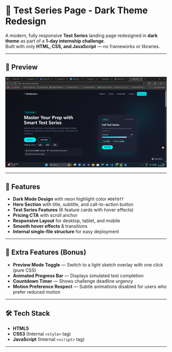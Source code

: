 # 🎯 Test Series Page - Dark Theme Redesign

A modern, fully responsive **Test Series** landing page redesigned in **dark theme** as part of a **1-day internship challenge**.  
Built with only **HTML, CSS, and JavaScript** — no frameworks or libraries.

---

## 📸 Preview

![Desktop View Screenshot](./image.png)  


---

## 🚀 Features

- **Dark Mode Design** with neon highlight color `#00f0ff`
- **Hero Section** with title, subtitle, and call-to-action button
- **Test Series Features** (6 feature cards with hover effects)
- **Pricing CTA** with scroll anchor
- **Responsive Layout** for desktop, tablet, and mobile
- **Smooth hover effects** & transitions
- **Internal single-file structure** for easy deployment

---

## 🌟 Extra Features (Bonus)

- **Preview Mode Toggle** — Switch to a light sketch overlay with one click (pure CSS)
- **Animated Progress Bar** — Displays simulated test completion
- **Countdown Timer** — Shows challenge deadline urgency
- **Motion Preference Respect** — Subtle animations disabled for users who prefer reduced motion

---

## 🛠️ Tech Stack

- **HTML5**
- **CSS3** (Internal `<style>` tag)
- **JavaScript** (Internal `<script>` tag)

---



